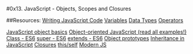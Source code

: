 #0x13. JavaScript - Objects, Scopes and Closures

##Resources:
[Writing JavaScript Code](https://developer.mozilla.org/en-US/docs/Learn/Getting_started_with_the_web/JavaScript_basics)
[Variables](https://developer.mozilla.org/en-US/docs/Learn/JavaScript/First_steps/Variables)
[Data Types](https://developer.mozilla.org/en-US/docs/Web/JavaScript/Data_structures)
[Operators](https://developer.mozilla.org/en-US/docs/Learn/Getting_started_with_the_web/JavaScript_basics)

[JavaScript object basics](https://developer.mozilla.org/en-US/docs/Learn/JavaScript/Objects/Basics)
[Object-oriented JavaScript (read all examples!)](https://developer.mozilla.org/en-US/docs/Learn/JavaScript/Objects/Classes_in_JavaScript)
[Class - ES6](https://developer.mozilla.org/en-US/docs/Web/JavaScript/Reference/Classes)
[super - ES6](https://developer.mozilla.org/en-US/docs/Web/JavaScript/Reference/Operators/super)
[extends - ES6](https://developer.mozilla.org/en-US/docs/Web/JavaScript/Reference/Classes/extends)
[Object prototypes](https://developer.mozilla.org/en-US/docs/Learn/JavaScript/Objects/Object_prototypes)
[Inheritance in JavaScript](https://developer.mozilla.org/en-US/docs/Learn/JavaScript/Objects/Classes_in_JavaScript)
[Closures](https://developer.mozilla.org/en-US/docs/Web/JavaScript/Closures)
[this/self](https://alistapart.com/article/getoutbindingsituations/)
[Modern JS](https://github.com/mbeaudru/modern-js-cheatsheety)

